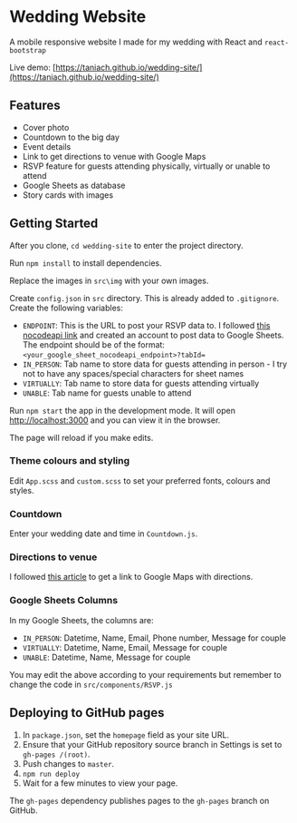 # Wedding Website

A mobile responsive website I made for my wedding with React and `react-bootstrap`

Live demo: [https://taniach.github.io/wedding-site/](https://taniach.github.io/wedding-site/)

## Features

- Cover photo
- Countdown to the big day
- Event details
- Link to get directions to venue with Google Maps
- RSVP feature for guests attending physically, virtually or unable to attend
- Google Sheets as database
- Story cards with images

## Getting Started

After you clone, `cd wedding-site` to enter the project directory.

Run `npm install` to install dependencies.

Replace the images in `src\img` with your own images.

Create `config.json` in `src` directory. This is already added to `.gitignore`. Create the following variables:

- `ENDPOINT`: This is the URL to post your RSVP data to. I followed [this nocodeapi link](https://nocodeapi.com/integrate-google-sheets-with-your-feedback-form) and created an account to post data to Google Sheets. The endpoint should be of the format: `<your_google_sheet_nocodeapi_endpoint>?tabId=`
- `IN_PERSON`: Tab name to store data for guests attending in person - I try not to have any spaces/special characters for sheet names
- `VIRTUALLY`: Tab name to store data for guests attending virtually
- `UNABLE`: Tab name for guests unable to attend

Run `npm start` the app in the development mode. It will open [http://localhost:3000](http://localhost:3000) and you can view it in the browser.

The page will reload if you make edits.

### Theme colours and styling

Edit `App.scss` and `custom.scss` to set your preferred fonts, colours and styles.

### Countdown

Enter your wedding date and time in `Countdown.js`.

### Directions to venue

I followed [this article](https://aiocollective.com/blog/how-to-add-a-link-to-google-maps-with-directions/) to get a link to Google Maps with directions.

### Google Sheets Columns

In my Google Sheets, the columns are:

- `IN_PERSON`: Datetime, Name, Email, Phone number, Message for couple
- `VIRTUALLY`: Datetime, Name, Email, Message for couple
- `UNABLE`: Datetime, Name, Message for couple

You may edit the above according to your requirements but remember to change the code in `src/components/RSVP.js`

## Deploying to GitHub pages

1. In `package.json`, set the `homepage` field as your site URL.
2. Ensure that your GitHub repository source branch in Settings is set to `gh-pages /(root)`.
2. Push changes to `master`.
3. `npm run deploy`
4. Wait for a few minutes to view your page.

The `gh-pages` dependency publishes pages to the `gh-pages` branch on GitHub.